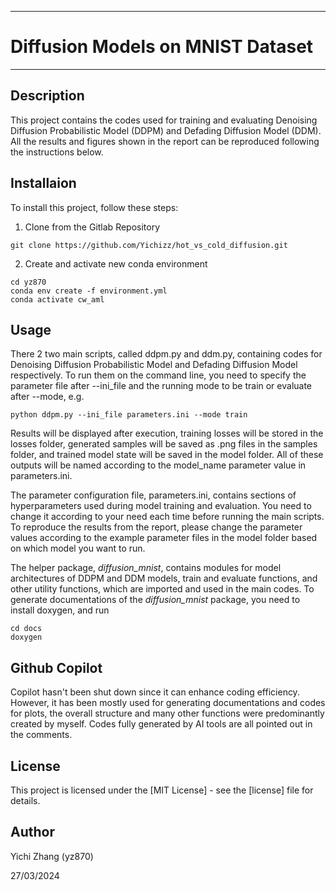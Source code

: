 **********************************************
# Diffusion Models on MNIST Dataset
**********************************************

## Description
This project contains the codes used for training and evaluating Denoising Diffusion Probabilistic Model (DDPM) and Defading Diffusion Model (DDM). All the results and figures shown in the report can be reproduced following the instructions below.

## Installaion
To install this project, follow these steps:
1. Clone from the Gitlab Repository
```
git clone https://github.com/Yichizz/hot_vs_cold_diffusion.git
```
2. Create and activate new conda environment
```
cd yz870
conda env create -f environment.yml
conda activate cw_aml
```

## Usage
There 2 two main scripts, called ddpm.py and ddm.py, containing codes for Denoising Diffusion Probabilistic Model and Defading Diffusion Model respectively. To run them on the command line, you need to specify the parameter file after --ini_file and the running mode to be train or evaluate after --mode, e.g.
```
python ddpm.py --ini_file parameters.ini --mode train 
```
Results will be displayed after execution, training losses will be stored in the losses folder, generated samples will be saved as .png files in the samples folder, and trained model state will be saved in the model folder. All of these outputs will be named according to the model_name parameter value in parameters.ini.

The parameter configuration file, parameters.ini, contains sections of hyperparameters used during model training and evaluation. You need to change it according to your need each time before running the main scripts. To reproduce the results from the report, please change the parameter values according to the example parameter files in the model folder based on which model you want to run.

The helper package, *diffusion_mnist*, contains modules for model architectures of DDPM and DDM models, train and evaluate functions, and other utility functions, which are imported and used in the main codes. To generate documentations of the *diffusion_mnist* package, you need to install doxygen, and run
```
cd docs
doxygen
```

## Github Copilot
Copilot hasn't been shut down since it can enhance coding efficiency. However, it has been mostly used for generating documentations and codes for plots, the overall structure and many other functions were predominantly created by myself. Codes fully generated by AI tools are all pointed out in the comments.

## License
This project is licensed under the [MIT License] - see the [license] file for details.
## Author
Yichi Zhang (yz870)

27/03/2024
